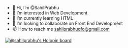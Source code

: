 - 👋 Hi, I’m @SahilPrabhu
- 👀 I’m interested in Web Development
- 🌱 I’m currently learning HTML
- 💞️ I’m looking to collaborate on Front End Development
- 📫 How to reach me sahilprabhuofc@gmail.com

[![@sahilprabhu's Holopin board](https://holopin.me/sahilprabhu)](https://holopin.io/@sahilprabhu)

<!---
SahilPrabhu/SahilPrabhu is a ✨ special ✨ repository because its `README.md` (this file) appears on your GitHub profile.
You can click the Preview link to take a look at your changes.
--->
